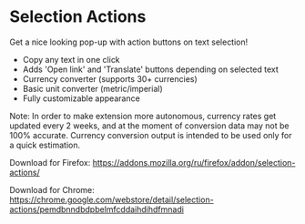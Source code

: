 # Selection Actions
Get a nice looking pop-up with action buttons on text selection!
* Copy any text in one click
* Adds 'Open link' and 'Translate' buttons depending on selected text
* Currency converter (supports 30+ currencies)
* Basic unit converter (metric/imperial)
* Fully customizable appearance


Note:
In order to make extension more autonomous, currency rates get updated every 2 weeks, and at the moment of conversion data may not be 100% accurate. Currency conversion output is intended to be used only for a quick estimation.


Download for Firefox:
https://addons.mozilla.org/ru/firefox/addon/selection-actions/

Download for Chrome:
https://chrome.google.com/webstore/detail/selection-actions/pemdbnndbdpbelmfcddaihdihdfmnadi






